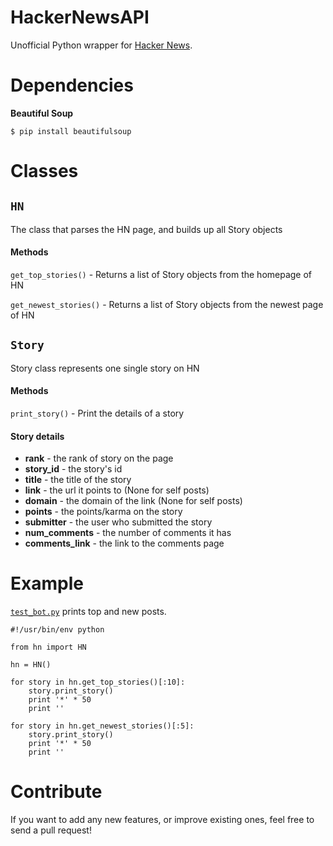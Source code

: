 HackerNewsAPI
=============

Unofficial Python wrapper for [Hacker News](https://news.ycombinator.com/).

Dependencies
============

**Beautiful Soup**

    $ pip install beautifulsoup

Classes
==========

## `HN`

The class that parses the HN page, and builds up all Story objects

#### Methods

`get_top_stories()` - Returns a list of Story objects from the homepage of HN

`get_newest_stories()` - Returns a list of Story objects from the newest page of HN

## `Story`

Story class represents one single story on HN

#### Methods

`print_story()` - Print the details of a story

#### Story details

* **rank** - the rank of story on the page
* **story_id** - the story's id
* **title** - the title of the story
* **link** - the url it points to (None for self posts)
* **domain** - the domain of the link (None for self posts)
* **points** - the points/karma on the story
* **submitter** - the user who submitted the story
* **num_comments** - the number of comments it has
* **comments_link** - the link to the comments page

Example
========

[`test_bot.py`](https://github.com/thekarangoel/HackerNewsAPI/blob/master/test_bot.py) prints top and new posts.

    #!/usr/bin/env python
    
    from hn import HN
    
    hn = HN()
    
    for story in hn.get_top_stories()[:10]:
        story.print_story()
        print '*' * 50
        print ''
    
    for story in hn.get_newest_stories()[:5]:
        story.print_story()
        print '*' * 50
        print ''
        
Contribute
========

If you want to add any new features, or improve existing ones, feel free to send a pull request!
